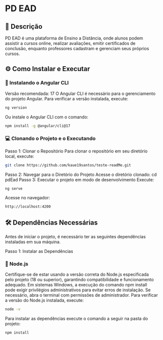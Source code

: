# PD EAD

## 📝 Descrição

PD EAD é uma plataforma de Ensino a Distância, onde alunos podem assistir a cursos online, realizar avaliações, emitir certificados de conclusão, enquanto professores cadastram e gerenciam seus próprios cursos.

## ⚙️ Como Instalar e Executar
### 🚀 Instalando o Angular CLI
Versão recomendada: 17
O Angular CLI é necessário para o gerenciamento do projeto Angular. Para verificar a versão instalada, execute:
```bash
ng version
```
Ou instale o Angular CLI com o comando:
```bash
npm install -g @angular/cli@17
```
### 💻 Clonando o Projeto e o Executando

Passo 1: Clonar o Repositório
Para clonar o repositório em seu diretório local, execute:
```bash
git clone https://github.com/kaue19santos/teste-readMe.git 
```
<!-- LEMBRAR DE TROCAR LINK ACIMA -->
Passo 2: Navegar para o Diretório do Projeto
Acesse o diretório clonado:
cd pdEad
Passo 3: Executar o projeto em modo de desenvolvimento
Execute:
```bash
ng serve
```
Acesse no navegador:
```bash
http://localhost:4200
```
## 🛠️ Dependências Necessárias
Antes de iniciar o projeto, é necessário ter as seguintes dependências instaladas em sua máquina.

Passo 1: Instalar as Dependências
### 🔧 Node.js
Certifique-se de estar usando a versão correta do Node.js especificada pelo projeto (18 ou superior), garantindo compatibilidade e funcionamento adequado. Em sistemas Windows, a execução do comando npm install pode exigir privilégios administrativos para evitar erros de instalação. Se necessário, abra o terminal com permissões de administrador.
Para verificar a versão do Node.js instalada, execute:
```bash
node -v
```
Para instalar as dependências execute o comando a seguir na pasta do projeto:
```bash
npm install
```





